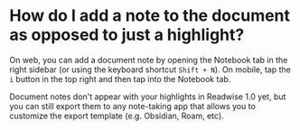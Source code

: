 # How do I add a note to the document as opposed to just a highlight?

On web, you can add a document note by opening the Notebook tab in the right sidebar (or using the keyboard shortcut `Shift + N`). On mobile, tap the `i` button in the top right and then tap into the Notebook tab.

Document notes don't appear with your highlights in Readwise 1.0 yet, but you can still export them to any note-taking app that allows you to customize the export template (e.g. Obsidian, Roam, etc).
